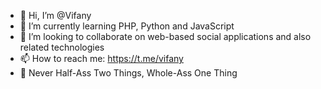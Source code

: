- 👋 Hi, I’m @Vifany
- 🌱 I’m currently learning PHP, Python and JavaScript
- 💞️ I’m looking to collaborate on web-based social applications and also related technologies
- 📫 How to reach me: https://t.me/vifany
- 🥩 Never Half-Ass Two Things, Whole-Ass One Thing
